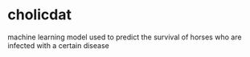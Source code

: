 # cholicdat
machine learning model used to predict the survival of horses who are infected with a certain disease
